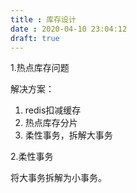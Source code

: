 ```yaml
---
title : 库存设计
date : 2020-04-10 23:04:12
draft: true
---
```


1.热点库存问题

解决方案：

1. redis扣减缓存
2. 热点库存分片
3. 柔性事务，拆解大事务

2.柔性事务

将大事务拆解为小事务。
